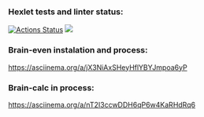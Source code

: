 ### Hexlet tests and linter status:
[![Actions Status](https://github.com/Andrey-Mikhailov-Fro/frontend-project-44/actions/workflows/hexlet-check.yml/badge.svg)](https://github.com/Andrey-Mikhailov-Fro/frontend-project-44/actions)
<a href="https://codeclimate.com/github/Andrey-Mikhailov-Fro/frontend-project-44/maintainability"><img src="https://api.codeclimate.com/v1/badges/4c32500cff06ce099868/maintainability" /></a>

### Brain-even instalation and process:
https://asciinema.org/a/jX3NiAxSHeyHflYBYJmpoa6yP

### Brain-calc in process:
https://asciinema.org/a/nT2I3ccwDDH6qP6w4KaRHdRq6
